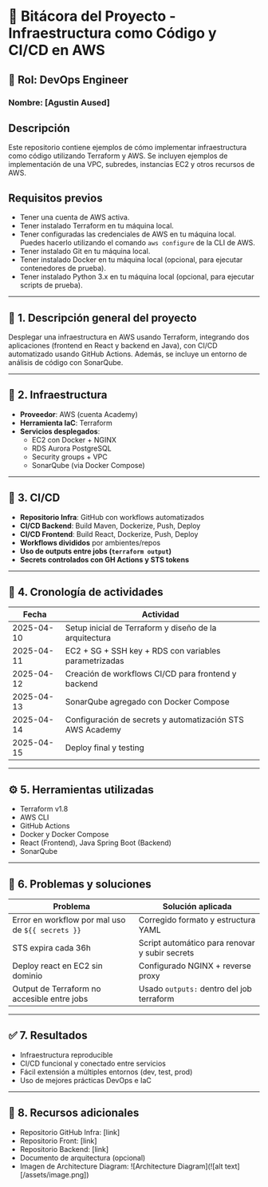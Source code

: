 # 🧾 Bitácora del Proyecto - Infraestructura como Código y CI/CD en AWS
## 👤 Rol: DevOps Engineer
### Nombre: [Agustin Aused]

## Descripción
Este repositorio contiene ejemplos de cómo implementar infraestructura como código utilizando Terraform y AWS. Se incluyen ejemplos de implementación de una VPC, subredes, instancias EC2 y otros recursos de AWS.

## Requisitos previos
- Tener una cuenta de AWS activa.
- Tener instalado Terraform en tu máquina local.
- Tener configuradas las credenciales de AWS en tu máquina local. Puedes hacerlo utilizando el comando `aws configure` de la CLI de AWS.
- Tener instalado Git en tu máquina local.
- Tener instalado Docker en tu máquina local (opcional, para ejecutar contenedores de prueba).
- Tener instalado Python 3.x en tu máquina local (opcional, para ejecutar scripts de prueba).

---

## 📌 1. Descripción general del proyecto
Desplegar una infraestructura en AWS usando Terraform, integrando dos aplicaciones (frontend en React y backend en Java), con CI/CD automatizado usando GitHub Actions. Además, se incluye un entorno de análisis de código con SonarQube.

---

## 🧱 2. Infraestructura
- **Proveedor**: AWS (cuenta Academy)
- **Herramienta IaC**: Terraform
- **Servicios desplegados**:
  - EC2 con Docker + NGINX
  - RDS Aurora PostgreSQL
  - Security groups + VPC
  - SonarQube (via Docker Compose)

---

## 🔁 3. CI/CD
- **Repositorio Infra**: GitHub con workflows automatizados
- **CI/CD Backend**: Build Maven, Dockerize, Push, Deploy
- **CI/CD Frontend**: Build React, Dockerize, Push, Deploy
- **Workflows divididos** por ambientes/repos
- **Uso de outputs entre jobs (`terraform output`)**
- **Secrets controlados con GH Actions y STS tokens**

---

## 📆 4. Cronología de actividades
| Fecha       | Actividad                                                                 |
|-------------|---------------------------------------------------------------------------|
| 2025-04-10  | Setup inicial de Terraform y diseño de la arquitectura                   |
| 2025-04-11  | EC2 + SG + SSH key + RDS con variables parametrizadas                    |
| 2025-04-12  | Creación de workflows CI/CD para frontend y backend                      |
| 2025-04-13  | SonarQube agregado con Docker Compose                                    |
| 2025-04-14  | Configuración de secrets y automatización STS AWS Academy                |
| 2025-04-15  | Deploy final y testing                                                    |

---

## ⚙️ 5. Herramientas utilizadas
- Terraform v1.8
- AWS CLI
- GitHub Actions
- Docker y Docker Compose
- React (Frontend), Java Spring Boot (Backend)
- SonarQube

---

## 🧩 6. Problemas y soluciones
| Problema                                               | Solución aplicada                                        |
|--------------------------------------------------------|----------------------------------------------------------|
| Error en workflow por mal uso de `${{ secrets }}`      | Corregido formato y estructura YAML                     |
| STS expira cada 36h                                    | Script automático para renovar y subir secrets          |
| Deploy react en EC2 sin dominio                        | Configurado NGINX + reverse proxy                       |
| Output de Terraform no accesible entre jobs            | Usado `outputs:` dentro del job terraform               |

---

## ✅ 7. Resultados
- Infraestructura reproducible
- CI/CD funcional y conectado entre servicios
- Fácil extensión a múltiples entornos (dev, test, prod)
- Uso de mejores prácticas DevOps e IaC

---

## 📎 8. Recursos adicionales
- Repositorio GitHub Infra: [link]
- Repositorio Front: [link]
- Repositorio Backend: [link]
- Documento de arquitectura (opcional)
- Imagen de Architecture Diagram:
![Architecture Diagram](![alt text][/assets/image.png])
